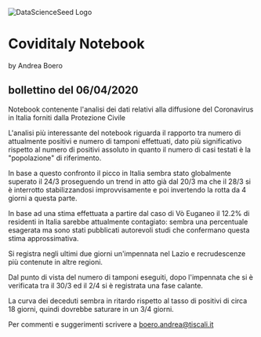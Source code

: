 ![DataScienceSeed Logo](http://www.datascienceseed.com/wp-content/uploads/2018/02/dsst.jpgbilizzazione)

# Coviditaly Notebook
by Andrea Boero
## bollettino del 06/04/2020
Notebook contenente l'analisi dei dati relativi alla diffusione del Coronavirus in Italia forniti dalla Protezione Civile 

L'analisi più interessante del notebook riguarda il rapporto tra numero di attualmente positivi e numero di tamponi effettuati, dato più significativo rispetto al numero di positivi assoluto in quanto il numero di casi testati è la "popolazione" di riferimento.

In base a questo confronto il picco in Italia sembra stato globalmente superato il 24/3 proseguendo un trend in atto già dal 20/3 ma che il 28/3 si è interrotto stabilizzandosi improvvisamente e poi invertendo la rotta da 4 giorni a questa parte.

In base ad una stima effettuata a partire dal caso di Vò Euganeo il 12.2% di residenti in Italia sarebbe attualmente contagiato: sembra una percentuale esagerata ma sono stati pubblicati autorevoli studi che confermano questa stima approssimativa.

Si registra negli ultimi due giorni un'impennata nel Lazio e recrudescenze più contenute in altre regioni.

Dal punto di vista del numero di tamponi eseguiti, dopo l'impennata che si è verificata tra il 30/3 ed il 2/4 si è registrata una fase calante.

La curva dei deceduti sembra in ritardo rispetto al tasso di positivi di circa 18 giorni, quindi dovrebbe saturare in un 3/4 giorni.

Per commenti e suggerimenti scrivere a boero.andrea@tiscali.it
